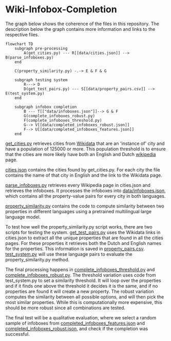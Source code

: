 # Wiki-Infobox-Completion

The graph below shows the coherence of the files in this repository. The description below the graph contains more information and links to the respective files. 

```mermaid
flowchart TD
    subgraph pre-processing
        A(get_cities.py) --- R[[data/cities.json]] --> B(parse_infoboxes.py)
    end

    C(property_similarity.py) -.-> E & F & G

    subgraph testing system
        R---> D
        D(get_test_pairs.py) --- S[[data/property_pairs.csv]] --> E(test_system.py)
    end

    subgraph infobox completion
        B --- T[["data/infoboxes.json"]]--> G & F
        G(complete_infoboxes_robust.py)
        F(complete_infoboxes_threshold.py)
        G--> V[[data/completed_infoboxes_robust.json]]
        F--> U[[data/completed_infoboxes_features.json]]
    end

```

[get_cities.py](./get_cities.py) retrieves cities from [Wikidata](https://www.wikidata.org/wiki/Wikidata:Main_Page) that are an 'instance of' city and have a population of 125000 or more. This population threshold is to ensure that the cities are more likely have both an English and Dutch [wikipedia](https://www.wikipedia.org/) page.

[cities.json](data/cities.json) contains the cities found by get_cities.py. For each city the file contains the name of that city in English and the link to the Wikidata page.

[parse_infoboxes.py](./parse_infoboxes.py) retrieves every Wikipedia page in cities.json and retrieves the infoboxes. It processes the infoboxes into [data/infoboxes.json](./data/infoboxes.json), which contains all the property-value pairs for every city in both languages.

[property_similarity.py](./property_similarity.py) contains the code to compute similarity between two properties in different languages using a pretrained multilingual large language model. 

To test how well the property_similarity.py script works, there are two scripts for testing the system. [get_test_pairs.py](./get_test_pairs.py) uses the Wikidata links in cities.json to extract all the unique properties that are found in all the cities pages. For these properties it retrieves both the Dutch and English names for the properties. This information is saved in [property_pairs.csv](./data/property_pairs.csv). [test_system.py](test_system.py) will use these language pairs to evaluate the property_similarity.py method.

The final processing happens in [complete_infoboxes_threshold.py](./complete_infoboxes_threshold.py) and [complete_infoboxes_robust.py](./complete_infoboxes_robust.py). The threshold variation uses code from test_system.py to set a similarity threshold. It will loop over the properties and if it finds one above the threshold it decides it is the same, and if no properties are found it will create a new property. The robust variation computes the similarity between all possible options, and will then pick the most similar properties. While this is computationally more expensive, this should be more robust since all combinations are tested. 

The final test will be a qualitative evaluation, where we select a random sample of infoboxes from [completed_infoboxes_features.json](./data/completed_infoboxes_features.json) and [completed_infoboxes_robust.json](./data/completed_infoboxes_robust.json), and check if the completion was successful. 
